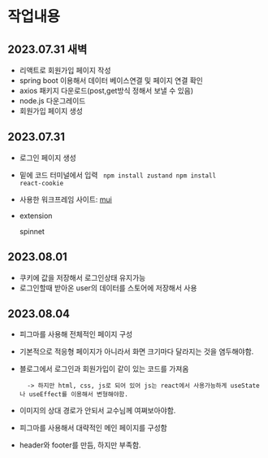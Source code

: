 # 작업내용
## 2023.07.31 새벽
- 리액트로 회원가입 페이지 작성
- spring boot 이용해서 데이터 베이스연결 및 페이지 연결 확인
- axios 패키지 다운로드(post,get방식 정해서 보낼 수 있음)
- node.js 다운그레이드
- 회원가입 페이지 생성
## 2023.07.31
- 로그인 페이지 생성
- 밑에 코드 터미널에서 입력
    <code>
        npm install zustand
        npm install react-cookie
    </code>
- 사용한 워크프레임
사이트: [mui](https://mui.com)
- extension

    spinnet

## 2023.08.01
- 쿠키에 값을 저장해서 로그인상태 유지가능
- 로그인할때 받아온 user의 데이터를 스토어에 저장해서 사용

## 2023.08.04
- 피그마를 사용해 전체적인 페이지 구성
- 기본적으로 적응형 페이지가 아니라서 화면 크기마다 달라지는 것을 염두해야함.
- 블로그에서 로그인과 회원가입이 같이 있는 코드를 가져옴
        
        -> 하지만 html, css, js로 되어 있어 js는 react에서 사용가능하게 useState나 useEffect를 이용해서 변형해야함.
- 이미지의 상대 경로가 안되서 교수님께 여쪄보아야함.
- 피그마를 사용해서 대략적인 메인 페이지를 구성함
- header와 footer를 만듬, 하지만 부족함.         
